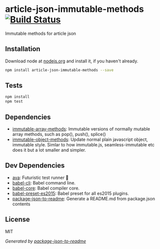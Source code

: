 # article-json-immutable-methods [![Build Status](https://travis-ci.org/micnews/article-json-immutable-methods.png?branch=master)](https://travis-ci.org/micnews/article-json-immutable-methods)

Immutable methods for article json

## Installation

Download node at [nodejs.org](http://nodejs.org) and install it, if you haven't already.

```sh
npm install article-json-immutable-methods --save
```


## Tests

```sh
npm install
npm test
```

## Dependencies

- [immutable-array-methods](https://github.com/micnews/immutable-array-methods): Immutable versions of normally mutable array methods, such as pop(), push(), splice()
- [immutable-object-methods](https://github.com/micnews/immutable-object-methods): Update normal plain javascript object, immutable style. Simlar to how immutable.js, seamless-immutable etc does it but a lot smaller and simpler.

## Dev Dependencies

- [ava](https://github.com/avajs/ava): Futuristic test runner 🚀
- [babel-cli](https://github.com/babel/babel/tree/master/packages): Babel command line.
- [babel-core](https://github.com/babel/babel/tree/master/packages): Babel compiler core.
- [babel-preset-es2015](https://github.com/babel/babel/tree/master/packages): Babel preset for all es2015 plugins.
- [package-json-to-readme](https://github.com/zeke/package-json-to-readme): Generate a README.md from package.json contents


## License

MIT

_Generated by [package-json-to-readme](https://github.com/zeke/package-json-to-readme)_

